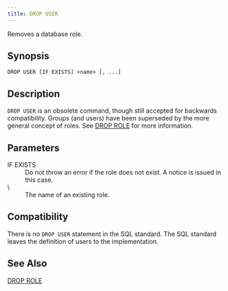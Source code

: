 ```yaml
---
title: DROP USER
---
```


<!--
Licensed to the Apache Software Foundation (ASF) under one
or more contributor license agreements.  See the NOTICE file
distributed with this work for additional information
regarding copyright ownership.  The ASF licenses this file
to you under the Apache License, Version 2.0 (the
"License"); you may not use this file except in compliance
with the License.  You may obtain a copy of the License at

  http://www.apache.org/licenses/LICENSE-2.0

Unless required by applicable law or agreed to in writing,
software distributed under the License is distributed on an
"AS IS" BASIS, WITHOUT WARRANTIES OR CONDITIONS OF ANY
KIND, either express or implied.  See the License for the
specific language governing permissions and limitations
under the License.
-->

Removes a database role.

## Synopsis<a id="topic1__section2"></a>

``` pre
DROP USER [IF EXISTS] <name> [, ...]
```

## Description<a id="topic1__section3"></a>

`DROP USER` is an obsolete command, though still accepted for backwards compatibility. Groups (and users) have been superseded by the more general concept of roles. See [DROP ROLE](DROP-ROLE/index.html) for more information.

## Parameters<a id="topic1__section4"></a>

<dt>IF EXISTS  </dt>
<dd>Do not throw an error if the role does not exist. A notice is issued in this case.</dd>

<dt>\<name\>  </dt>
<dd>The name of an existing role.</dd>

## Compatibility<a id="topic1__section5"></a>

There is no `DROP USER` statement in the SQL standard. The SQL standard leaves the definition of users to the implementation.

## See Also<a id="topic1__section6"></a>

[DROP ROLE](DROP-ROLE/index.html)
